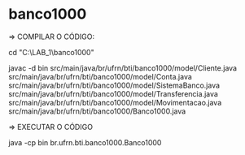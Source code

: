 # banco1000

=> COMPILAR O CÓDIGO:

cd "C:\LAB_1\banco1000"     

javac -d bin src/main/java/br/ufrn/bti/banco1000/model/Cliente.java src/main/java/br/ufrn/bti/banco1000/model/Conta.java src/main/java/br/ufrn/bti/banco1000/model/SistemaBanco.java src/main/java/br/ufrn/bti/banco1000/model/Transferencia.java src/main/java/br/ufrn/bti/banco1000/model/Movimentacao.java src/main/java/br/ufrn/bti/banco1000/Banco1000.java

=> EXECUTAR O CÓDIGO

java -cp bin br.ufrn.bti.banco1000.Banco1000
